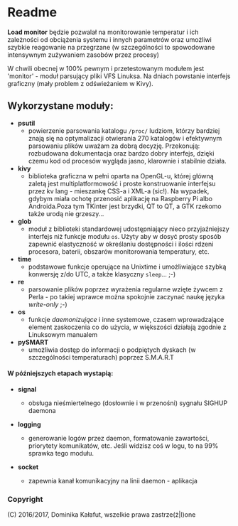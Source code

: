 # Readme
**Load monitor** będzie pozwalał na monitorowanie temperatur i ich zależności od obciążenia systemu i innych parametrów oraz umożliwi szybkie reagowanie na przegrzane (w szczególności to spowodowane intensywnym zużywaniem zasobów przez procesy)

 W chwili obecnej w 100% pewnym i przetestowanym modułem jest 'monitor' - moduł parsujący pliki VFS Linuksa. Na dniach powstanie interfejs graficzny (mały problem z odświeżaniem w Kivy).


## Wykorzystane moduły:
* **psutil**
  * powierzenie parsowania katalogu `/proc/` ludziom, którzy
   bardziej znają się na optymalizacji otwierania
   270 katalogów i efektywnym parsowaniu plików uważam
   za dobrą decyzję. Przekonują: rozbudowana dokumentacja oraz bardzo dobry interfejs, dzięki czemu kod od procesów
   wygląda jasno, klarownie i stabilnie działa.
* **kivy**
  * biblioteka graficzna w pełni oparta na OpenGL-u, której
  główną zaletą jest multiplatformowość i proste konstruowanie interfejsu przez kv lang - mieszankę CSS-a i XML-a (sic!).
  Na wypadek, gdybym miała ochotę przenosić aplikację na
  Raspberry Pi albo Androida.Poza tym TKinter jest brzydki,
  QT to QT, a GTK rzekomo także urodą nie grzeszy...
* **glob**
  * moduł z biblioteki standardowej udostępniający nieco
  przyjaźniejszy interfejs niż funkcje modułu `os`. Użyty
  aby w dosyć prosty sposób zapewnić elastyczność w
   określaniu dostępności  i ilości rdzeni procesora,
   baterii, obszarów monitorowania temperatury, etc.
* **time**
  * podstawowe funkcje operujące na Unixtime i umożliwiające szybką konwersję z/do UTC, a także klasyczny `sleep`... ;-)
* **re**
  * parsowanie plików poprzez wyrażenia regularne wzięte żywcem z Perla - po takiej wprawce można spokojnie zaczynać naukę języka _write-only_ ;-)
* **os**
  * funkcje _daemonizujące_ i  inne systemowe, czasem wprowadzające
   element zaskoczenia co do użycia, w większości działają
   zgodnie z Linuksowym manualem
* **pySMART**
  * umożliwia dostęp do informacji o podpiętych dyskach (w szczególności temperaturach) poprzez S.M.A.R.T

#### W późniejszych etapach wystapią:
* **signal**
  * obsługa nieśmiertelnego (dosłownie i w przenośni) sygnału
  SIGHUP daemona
* **logging**
  * generowanie logów przez daemon, formatowanie zawartości,
  priorytety komunikatów, etc. Jeśli widzisz coś w logu, to
  na 99% sprawka tego modułu.

* **socket**
  * zapewnia kanał komunikacyjny na linii daemon - aplikacja


### Copyright
(C) 2016/2017, Dominika Kałafut, wszelkie prawa zastrze(ż|l)one